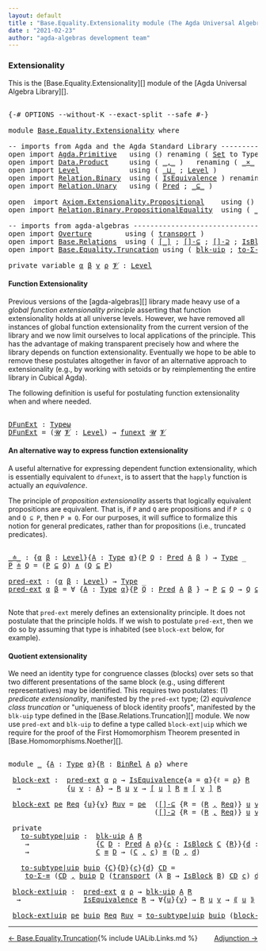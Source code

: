 ```yaml
---
layout: default
title : "Base.Equality.Extensionality module (The Agda Universal Algebra Library)"
date : "2021-02-23"
author: "agda-algebras development team"
---
```


### <a id="extensionality">Extensionality</a>

This is the [Base.Equality.Extensionality][] module of the [Agda Universal Algebra Library][].

<pre class="Agda">

<a id="327" class="Symbol">{-#</a> <a id="331" class="Keyword">OPTIONS</a> <a id="339" class="Pragma">--without-K</a> <a id="351" class="Pragma">--exact-split</a> <a id="365" class="Pragma">--safe</a> <a id="372" class="Symbol">#-}</a>

<a id="377" class="Keyword">module</a> <a id="384" href="Base.Equality.Extensionality.html" class="Module">Base.Equality.Extensionality</a> <a id="413" class="Keyword">where</a>

<a id="420" class="Comment">-- imports from Agda and the Agda Standard Library ------------------------------------</a>
<a id="508" class="Keyword">open</a> <a id="513" class="Keyword">import</a> <a id="520" href="Agda.Primitive.html" class="Module">Agda.Primitive</a>   <a id="537" class="Keyword">using</a> <a id="543" class="Symbol">()</a> <a id="546" class="Keyword">renaming</a> <a id="555" class="Symbol">(</a> <a id="557" href="Agda.Primitive.html#326" class="Primitive">Set</a> <a id="561" class="Symbol">to</a> <a id="564" class="Primitive">Type</a> <a id="569" class="Symbol">;</a> <a id="571" href="Agda.Primitive.html#381" class="Primitive">Setω</a> <a id="576" class="Symbol">to</a> <a id="579" class="Primitive">Typeω</a> <a id="585" class="Symbol">)</a>
<a id="587" class="Keyword">open</a> <a id="592" class="Keyword">import</a> <a id="599" href="Data.Product.html" class="Module">Data.Product</a>     <a id="616" class="Keyword">using</a> <a id="622" class="Symbol">(</a> <a id="624" href="Agda.Builtin.Sigma.html#236" class="InductiveConstructor Operator">_,_</a> <a id="628" class="Symbol">)</a>   <a id="632" class="Keyword">renaming</a> <a id="641" class="Symbol">(</a> <a id="643" href="Data.Product.html#1167" class="Function Operator">_×_</a> <a id="647" class="Symbol">to</a> <a id="650" class="Function Operator">_∧_</a> <a id="654" class="Symbol">)</a>
<a id="656" class="Keyword">open</a> <a id="661" class="Keyword">import</a> <a id="668" href="Level.html" class="Module">Level</a>            <a id="685" class="Keyword">using</a> <a id="691" class="Symbol">(</a> <a id="693" href="Agda.Primitive.html#810" class="Primitive Operator">_⊔_</a> <a id="697" class="Symbol">;</a> <a id="699" href="Agda.Primitive.html#597" class="Postulate">Level</a> <a id="705" class="Symbol">)</a>
<a id="707" class="Keyword">open</a> <a id="712" class="Keyword">import</a> <a id="719" href="Relation.Binary.html" class="Module">Relation.Binary</a>  <a id="736" class="Keyword">using</a> <a id="742" class="Symbol">(</a> <a id="744" href="Relation.Binary.Structures.html#1522" class="Record">IsEquivalence</a> <a id="758" class="Symbol">)</a> <a id="760" class="Keyword">renaming</a> <a id="769" class="Symbol">(</a> <a id="771" href="Relation.Binary.Core.html#882" class="Function">Rel</a> <a id="775" class="Symbol">to</a> <a id="778" class="Function">BinRel</a> <a id="785" class="Symbol">)</a>
<a id="787" class="Keyword">open</a> <a id="792" class="Keyword">import</a> <a id="799" href="Relation.Unary.html" class="Module">Relation.Unary</a>   <a id="816" class="Keyword">using</a> <a id="822" class="Symbol">(</a> <a id="824" href="Relation.Unary.html#1101" class="Function">Pred</a> <a id="829" class="Symbol">;</a> <a id="831" href="Relation.Unary.html#1742" class="Function Operator">_⊆_</a> <a id="835" class="Symbol">)</a>

<a id="838" class="Keyword">open</a>  <a id="844" class="Keyword">import</a> <a id="851" href="Axiom.Extensionality.Propositional.html" class="Module">Axiom.Extensionality.Propositional</a>    <a id="889" class="Keyword">using</a> <a id="895" class="Symbol">()</a> <a id="898" class="Keyword">renaming</a> <a id="907" class="Symbol">(</a> <a id="909" href="Axiom.Extensionality.Propositional.html#741" class="Function">Extensionality</a> <a id="924" class="Symbol">to</a> <a id="927" class="Function">funext</a> <a id="934" class="Symbol">)</a>
<a id="936" class="Keyword">open</a> <a id="941" class="Keyword">import</a> <a id="948" href="Relation.Binary.PropositionalEquality.html" class="Module">Relation.Binary.PropositionalEquality</a>  <a id="987" class="Keyword">using</a> <a id="993" class="Symbol">(</a> <a id="995" href="Agda.Builtin.Equality.html#151" class="Datatype Operator">_≡_</a> <a id="999" class="Symbol">;</a> <a id="1001" href="Agda.Builtin.Equality.html#208" class="InductiveConstructor">refl</a> <a id="1006" class="Symbol">)</a>

<a id="1009" class="Comment">-- imports from agda-algebras --------------------------------------------------------------</a>
<a id="1102" class="Keyword">open</a> <a id="1107" class="Keyword">import</a> <a id="1114" href="Overture.html" class="Module">Overture</a>        <a id="1130" class="Keyword">using</a> <a id="1136" class="Symbol">(</a> <a id="1138" href="Overture.Basic.html#10326" class="Function">transport</a> <a id="1148" class="Symbol">)</a>
<a id="1150" class="Keyword">open</a> <a id="1155" class="Keyword">import</a> <a id="1162" href="Base.Relations.html" class="Module">Base.Relations</a>  <a id="1178" class="Keyword">using</a> <a id="1184" class="Symbol">(</a> <a id="1186" href="Base.Relations.Quotients.html#4048" class="Function Operator">[_]</a> <a id="1190" class="Symbol">;</a> <a id="1192" href="Base.Relations.Quotients.html#5955" class="Function">[]-⊆</a> <a id="1197" class="Symbol">;</a> <a id="1199" href="Base.Relations.Quotients.html#6106" class="Function">[]-⊇</a> <a id="1204" class="Symbol">;</a> <a id="1206" href="Base.Relations.Quotients.html#4713" class="Record">IsBlock</a> <a id="1214" class="Symbol">;</a> <a id="1216" href="Base.Relations.Quotients.html#5437" class="Function Operator">⟪_⟫</a> <a id="1220" class="Symbol">)</a>
<a id="1222" class="Keyword">open</a> <a id="1227" class="Keyword">import</a> <a id="1234" href="Base.Equality.Truncation.html" class="Module">Base.Equality.Truncation</a> <a id="1259" class="Keyword">using</a> <a id="1265" class="Symbol">(</a> <a id="1267" href="Base.Equality.Truncation.html#10874" class="Function">blk-uip</a> <a id="1275" class="Symbol">;</a> <a id="1277" href="Base.Equality.Truncation.html#7055" class="Function">to-Σ-≡</a> <a id="1284" class="Symbol">)</a>

<a id="1287" class="Keyword">private</a> <a id="1295" class="Keyword">variable</a> <a id="1304" href="Base.Equality.Extensionality.html#1304" class="Generalizable">α</a> <a id="1306" href="Base.Equality.Extensionality.html#1306" class="Generalizable">β</a> <a id="1308" href="Base.Equality.Extensionality.html#1308" class="Generalizable">γ</a> <a id="1310" href="Base.Equality.Extensionality.html#1310" class="Generalizable">ρ</a> <a id="1312" href="Base.Equality.Extensionality.html#1312" class="Generalizable">𝓥</a> <a id="1314" class="Symbol">:</a> <a id="1316" href="Agda.Primitive.html#597" class="Postulate">Level</a>
</pre>

#### <a id="function-extensionality">Function Extensionality</a>


Previous versions of the [agda-algebras][] library made heavy use of a *global function extensionality
principle* asserting that function extensionality holds at all universe levels.
However, we have removed all instances of global function extensionality from the current version of the library and we now limit ourselves to local applications of the principle. This has the advantage of making transparent precisely how and where the library depends on function extensionality. Eventually we hope to be able to remove these postulates altogether in favor of an alternative approach to extensionality (e.g., by working with setoids or by reimplementing the entire library in Cubical Agda).

The following definition is useful for postulating function extensionality when and where needed.

<pre class="Agda">

<a id="DFunExt"></a><a id="2206" href="Base.Equality.Extensionality.html#2206" class="Function">DFunExt</a> <a id="2214" class="Symbol">:</a> <a id="2216" href="Base.Equality.Extensionality.html#579" class="Primitive">Typeω</a>
<a id="2222" href="Base.Equality.Extensionality.html#2206" class="Function">DFunExt</a> <a id="2230" class="Symbol">=</a> <a id="2232" class="Symbol">(</a><a id="2233" href="Base.Equality.Extensionality.html#2233" class="Bound">𝓤</a> <a id="2235" href="Base.Equality.Extensionality.html#2235" class="Bound">𝓥</a> <a id="2237" class="Symbol">:</a> <a id="2239" href="Agda.Primitive.html#597" class="Postulate">Level</a><a id="2244" class="Symbol">)</a> <a id="2246" class="Symbol">→</a> <a id="2248" href="Base.Equality.Extensionality.html#927" class="Function">funext</a> <a id="2255" href="Base.Equality.Extensionality.html#2233" class="Bound">𝓤</a> <a id="2257" href="Base.Equality.Extensionality.html#2235" class="Bound">𝓥</a>
</pre>


#### <a id="an-alternative-way-to-express-function-extensionality">An alternative way to express function extensionality</a>

A useful alternative for expressing dependent function extensionality, which is essentially equivalent to `dfunext`, is to assert that the `happly` function is actually an *equivalence*.

The principle of *proposition extensionality* asserts that logically equivalent propositions are equivalent.  That is, if `P` and `Q` are propositions and if `P ⊆ Q` and `Q ⊆ P`, then `P ≡ Q`. For our purposes, it will suffice to formalize this notion for general predicates, rather than for propositions (i.e., truncated predicates).

<pre class="Agda">

<a id="_≐_"></a><a id="2936" href="Base.Equality.Extensionality.html#2936" class="Function Operator">_≐_</a> <a id="2940" class="Symbol">:</a> <a id="2942" class="Symbol">{</a><a id="2943" href="Base.Equality.Extensionality.html#2943" class="Bound">α</a> <a id="2945" href="Base.Equality.Extensionality.html#2945" class="Bound">β</a> <a id="2947" class="Symbol">:</a> <a id="2949" href="Agda.Primitive.html#597" class="Postulate">Level</a><a id="2954" class="Symbol">}{</a><a id="2956" href="Base.Equality.Extensionality.html#2956" class="Bound">A</a> <a id="2958" class="Symbol">:</a> <a id="2960" href="Base.Equality.Extensionality.html#564" class="Primitive">Type</a> <a id="2965" href="Base.Equality.Extensionality.html#2943" class="Bound">α</a><a id="2966" class="Symbol">}(</a><a id="2968" href="Base.Equality.Extensionality.html#2968" class="Bound">P</a> <a id="2970" href="Base.Equality.Extensionality.html#2970" class="Bound">Q</a> <a id="2972" class="Symbol">:</a> <a id="2974" href="Relation.Unary.html#1101" class="Function">Pred</a> <a id="2979" href="Base.Equality.Extensionality.html#2956" class="Bound">A</a> <a id="2981" href="Base.Equality.Extensionality.html#2945" class="Bound">β</a> <a id="2983" class="Symbol">)</a> <a id="2985" class="Symbol">→</a> <a id="2987" href="Base.Equality.Extensionality.html#564" class="Primitive">Type</a> <a id="2992" class="Symbol">_</a>
<a id="2994" href="Base.Equality.Extensionality.html#2994" class="Bound">P</a> <a id="2996" href="Base.Equality.Extensionality.html#2936" class="Function Operator">≐</a> <a id="2998" href="Base.Equality.Extensionality.html#2998" class="Bound">Q</a> <a id="3000" class="Symbol">=</a> <a id="3002" class="Symbol">(</a><a id="3003" href="Base.Equality.Extensionality.html#2994" class="Bound">P</a> <a id="3005" href="Relation.Unary.html#1742" class="Function Operator">⊆</a> <a id="3007" href="Base.Equality.Extensionality.html#2998" class="Bound">Q</a><a id="3008" class="Symbol">)</a> <a id="3010" href="Base.Equality.Extensionality.html#650" class="Function Operator">∧</a> <a id="3012" class="Symbol">(</a><a id="3013" href="Base.Equality.Extensionality.html#2998" class="Bound">Q</a> <a id="3015" href="Relation.Unary.html#1742" class="Function Operator">⊆</a> <a id="3017" href="Base.Equality.Extensionality.html#2994" class="Bound">P</a><a id="3018" class="Symbol">)</a>

<a id="pred-ext"></a><a id="3021" href="Base.Equality.Extensionality.html#3021" class="Function">pred-ext</a> <a id="3030" class="Symbol">:</a> <a id="3032" class="Symbol">(</a><a id="3033" href="Base.Equality.Extensionality.html#3033" class="Bound">α</a> <a id="3035" href="Base.Equality.Extensionality.html#3035" class="Bound">β</a> <a id="3037" class="Symbol">:</a> <a id="3039" href="Agda.Primitive.html#597" class="Postulate">Level</a><a id="3044" class="Symbol">)</a> <a id="3046" class="Symbol">→</a> <a id="3048" href="Base.Equality.Extensionality.html#564" class="Primitive">Type</a> <a id="3053" class="Symbol">_</a>
<a id="3055" href="Base.Equality.Extensionality.html#3021" class="Function">pred-ext</a> <a id="3064" href="Base.Equality.Extensionality.html#3064" class="Bound">α</a> <a id="3066" href="Base.Equality.Extensionality.html#3066" class="Bound">β</a> <a id="3068" class="Symbol">=</a> <a id="3070" class="Symbol">∀</a> <a id="3072" class="Symbol">{</a><a id="3073" href="Base.Equality.Extensionality.html#3073" class="Bound">A</a> <a id="3075" class="Symbol">:</a> <a id="3077" href="Base.Equality.Extensionality.html#564" class="Primitive">Type</a> <a id="3082" href="Base.Equality.Extensionality.html#3064" class="Bound">α</a><a id="3083" class="Symbol">}{</a><a id="3085" href="Base.Equality.Extensionality.html#3085" class="Bound">P</a> <a id="3087" href="Base.Equality.Extensionality.html#3087" class="Bound">Q</a> <a id="3089" class="Symbol">:</a> <a id="3091" href="Relation.Unary.html#1101" class="Function">Pred</a> <a id="3096" href="Base.Equality.Extensionality.html#3073" class="Bound">A</a> <a id="3098" href="Base.Equality.Extensionality.html#3066" class="Bound">β</a> <a id="3100" class="Symbol">}</a> <a id="3102" class="Symbol">→</a> <a id="3104" href="Base.Equality.Extensionality.html#3085" class="Bound">P</a> <a id="3106" href="Relation.Unary.html#1742" class="Function Operator">⊆</a> <a id="3108" href="Base.Equality.Extensionality.html#3087" class="Bound">Q</a> <a id="3110" class="Symbol">→</a> <a id="3112" href="Base.Equality.Extensionality.html#3087" class="Bound">Q</a> <a id="3114" href="Relation.Unary.html#1742" class="Function Operator">⊆</a> <a id="3116" href="Base.Equality.Extensionality.html#3085" class="Bound">P</a> <a id="3118" class="Symbol">→</a> <a id="3120" href="Base.Equality.Extensionality.html#3085" class="Bound">P</a> <a id="3122" href="Agda.Builtin.Equality.html#151" class="Datatype Operator">≡</a> <a id="3124" href="Base.Equality.Extensionality.html#3087" class="Bound">Q</a>

</pre>

Note that `pred-ext` merely defines an extensionality principle. It does not postulate that the principle holds.  If we wish to postulate `pred-ext`, then we do so by assuming that type is inhabited (see `block-ext` below, for example).


#### Quotient extensionality

We need an identity type for congruence classes (blocks) over sets so that two different presentations of the same block (e.g., using different representatives) may be identified.  This requires two postulates: (1) *predicate extensionality*, manifested by the `pred-ext` type; (2) *equivalence class truncation* or "uniqueness of block identity proofs", manifested by the `blk-uip` type defined in the [Base.Relations.Truncation][] module. We now use `pred-ext` and `blk-uip` to define a type called `block-ext|uip` which we require for the proof of the First Homomorphism Theorem presented in [Base.Homomorphisms.Noether][].

<pre class="Agda">

<a id="4050" class="Keyword">module</a> <a id="4057" href="Base.Equality.Extensionality.html#4057" class="Module">_</a> <a id="4059" class="Symbol">{</a><a id="4060" href="Base.Equality.Extensionality.html#4060" class="Bound">A</a> <a id="4062" class="Symbol">:</a> <a id="4064" href="Base.Equality.Extensionality.html#564" class="Primitive">Type</a> <a id="4069" href="Base.Equality.Extensionality.html#1304" class="Generalizable">α</a><a id="4070" class="Symbol">}{</a><a id="4072" href="Base.Equality.Extensionality.html#4072" class="Bound">R</a> <a id="4074" class="Symbol">:</a> <a id="4076" href="Base.Equality.Extensionality.html#778" class="Function">BinRel</a> <a id="4083" href="Base.Equality.Extensionality.html#4060" class="Bound">A</a> <a id="4085" href="Base.Equality.Extensionality.html#1310" class="Generalizable">ρ</a><a id="4086" class="Symbol">}</a> <a id="4088" class="Keyword">where</a>

 <a id="4096" href="Base.Equality.Extensionality.html#4096" class="Function">block-ext</a> <a id="4106" class="Symbol">:</a>  <a id="4109" href="Base.Equality.Extensionality.html#3021" class="Function">pred-ext</a> <a id="4118" href="Base.Equality.Extensionality.html#4069" class="Bound">α</a> <a id="4120" href="Base.Equality.Extensionality.html#4085" class="Bound">ρ</a> <a id="4122" class="Symbol">→</a> <a id="4124" href="Relation.Binary.Structures.html#1522" class="Record">IsEquivalence</a><a id="4137" class="Symbol">{</a><a id="4138" class="Argument">a</a> <a id="4140" class="Symbol">=</a> <a id="4142" href="Base.Equality.Extensionality.html#4069" class="Bound">α</a><a id="4143" class="Symbol">}{</a><a id="4145" class="Argument">ℓ</a> <a id="4147" class="Symbol">=</a> <a id="4149" href="Base.Equality.Extensionality.html#4085" class="Bound">ρ</a><a id="4150" class="Symbol">}</a> <a id="4152" href="Base.Equality.Extensionality.html#4072" class="Bound">R</a>
  <a id="4156" class="Symbol">→</a>           <a id="4168" class="Symbol">{</a><a id="4169" href="Base.Equality.Extensionality.html#4169" class="Bound">u</a> <a id="4171" href="Base.Equality.Extensionality.html#4171" class="Bound">v</a> <a id="4173" class="Symbol">:</a> <a id="4175" href="Base.Equality.Extensionality.html#4060" class="Bound">A</a><a id="4176" class="Symbol">}</a> <a id="4178" class="Symbol">→</a> <a id="4180" href="Base.Equality.Extensionality.html#4072" class="Bound">R</a> <a id="4182" href="Base.Equality.Extensionality.html#4169" class="Bound">u</a> <a id="4184" href="Base.Equality.Extensionality.html#4171" class="Bound">v</a> <a id="4186" class="Symbol">→</a> <a id="4188" href="Base.Relations.Quotients.html#4048" class="Function Operator">[</a> <a id="4190" href="Base.Equality.Extensionality.html#4169" class="Bound">u</a> <a id="4192" href="Base.Relations.Quotients.html#4048" class="Function Operator">]</a> <a id="4194" href="Base.Equality.Extensionality.html#4072" class="Bound">R</a> <a id="4196" href="Agda.Builtin.Equality.html#151" class="Datatype Operator">≡</a> <a id="4198" href="Base.Relations.Quotients.html#4048" class="Function Operator">[</a> <a id="4200" href="Base.Equality.Extensionality.html#4171" class="Bound">v</a> <a id="4202" href="Base.Relations.Quotients.html#4048" class="Function Operator">]</a> <a id="4204" href="Base.Equality.Extensionality.html#4072" class="Bound">R</a>

 <a id="4208" href="Base.Equality.Extensionality.html#4096" class="Function">block-ext</a> <a id="4218" href="Base.Equality.Extensionality.html#4218" class="Bound">pe</a> <a id="4221" href="Base.Equality.Extensionality.html#4221" class="Bound">Req</a> <a id="4225" class="Symbol">{</a><a id="4226" href="Base.Equality.Extensionality.html#4226" class="Bound">u</a><a id="4227" class="Symbol">}{</a><a id="4229" href="Base.Equality.Extensionality.html#4229" class="Bound">v</a><a id="4230" class="Symbol">}</a> <a id="4232" href="Base.Equality.Extensionality.html#4232" class="Bound">Ruv</a> <a id="4236" class="Symbol">=</a> <a id="4238" href="Base.Equality.Extensionality.html#4218" class="Bound">pe</a>  <a id="4242" class="Symbol">(</a><a id="4243" href="Base.Relations.Quotients.html#5955" class="Function">[]-⊆</a> <a id="4248" class="Symbol">{</a><a id="4249" class="Argument">R</a> <a id="4251" class="Symbol">=</a> <a id="4253" class="Symbol">(</a><a id="4254" href="Base.Equality.Extensionality.html#4072" class="Bound">R</a> <a id="4256" href="Agda.Builtin.Sigma.html#236" class="InductiveConstructor Operator">,</a> <a id="4258" href="Base.Equality.Extensionality.html#4221" class="Bound">Req</a><a id="4261" class="Symbol">)}</a> <a id="4264" href="Base.Equality.Extensionality.html#4226" class="Bound">u</a> <a id="4266" href="Base.Equality.Extensionality.html#4229" class="Bound">v</a> <a id="4268" href="Base.Equality.Extensionality.html#4232" class="Bound">Ruv</a><a id="4271" class="Symbol">)</a>
                                   <a id="4308" class="Symbol">(</a><a id="4309" href="Base.Relations.Quotients.html#6106" class="Function">[]-⊇</a> <a id="4314" class="Symbol">{</a><a id="4315" class="Argument">R</a> <a id="4317" class="Symbol">=</a> <a id="4319" class="Symbol">(</a><a id="4320" href="Base.Equality.Extensionality.html#4072" class="Bound">R</a> <a id="4322" href="Agda.Builtin.Sigma.html#236" class="InductiveConstructor Operator">,</a> <a id="4324" href="Base.Equality.Extensionality.html#4221" class="Bound">Req</a><a id="4327" class="Symbol">)}</a> <a id="4330" href="Base.Equality.Extensionality.html#4226" class="Bound">u</a> <a id="4332" href="Base.Equality.Extensionality.html#4229" class="Bound">v</a> <a id="4334" href="Base.Equality.Extensionality.html#4232" class="Bound">Ruv</a><a id="4337" class="Symbol">)</a>

 <a id="4341" class="Keyword">private</a>
   <a id="4352" href="Base.Equality.Extensionality.html#4352" class="Function">to-subtype|uip</a> <a id="4367" class="Symbol">:</a>  <a id="4370" href="Base.Equality.Truncation.html#10874" class="Function">blk-uip</a> <a id="4378" href="Base.Equality.Extensionality.html#4060" class="Bound">A</a> <a id="4380" href="Base.Equality.Extensionality.html#4072" class="Bound">R</a>
    <a id="4386" class="Symbol">→</a>                <a id="4403" class="Symbol">{</a><a id="4404" href="Base.Equality.Extensionality.html#4404" class="Bound">C</a> <a id="4406" href="Base.Equality.Extensionality.html#4406" class="Bound">D</a> <a id="4408" class="Symbol">:</a> <a id="4410" href="Relation.Unary.html#1101" class="Function">Pred</a> <a id="4415" href="Base.Equality.Extensionality.html#4060" class="Bound">A</a> <a id="4417" href="Base.Equality.Extensionality.html#4085" class="Bound">ρ</a><a id="4418" class="Symbol">}{</a><a id="4420" href="Base.Equality.Extensionality.html#4420" class="Bound">c</a> <a id="4422" class="Symbol">:</a> <a id="4424" href="Base.Relations.Quotients.html#4713" class="Record">IsBlock</a> <a id="4432" href="Base.Equality.Extensionality.html#4404" class="Bound">C</a> <a id="4434" class="Symbol">{</a><a id="4435" href="Base.Equality.Extensionality.html#4072" class="Bound">R</a><a id="4436" class="Symbol">}}{</a><a id="4439" href="Base.Equality.Extensionality.html#4439" class="Bound">d</a> <a id="4441" class="Symbol">:</a> <a id="4443" href="Base.Relations.Quotients.html#4713" class="Record">IsBlock</a> <a id="4451" href="Base.Equality.Extensionality.html#4406" class="Bound">D</a> <a id="4453" class="Symbol">{</a><a id="4454" href="Base.Equality.Extensionality.html#4072" class="Bound">R</a><a id="4455" class="Symbol">}}</a>
    <a id="4462" class="Symbol">→</a>                <a id="4479" href="Base.Equality.Extensionality.html#4404" class="Bound">C</a> <a id="4481" href="Agda.Builtin.Equality.html#151" class="Datatype Operator">≡</a> <a id="4483" href="Base.Equality.Extensionality.html#4406" class="Bound">D</a> <a id="4485" class="Symbol">→</a> <a id="4487" class="Symbol">(</a><a id="4488" href="Base.Equality.Extensionality.html#4404" class="Bound">C</a> <a id="4490" href="Agda.Builtin.Sigma.html#236" class="InductiveConstructor Operator">,</a> <a id="4492" href="Base.Equality.Extensionality.html#4420" class="Bound">c</a><a id="4493" class="Symbol">)</a> <a id="4495" href="Agda.Builtin.Equality.html#151" class="Datatype Operator">≡</a> <a id="4497" class="Symbol">(</a><a id="4498" href="Base.Equality.Extensionality.html#4406" class="Bound">D</a> <a id="4500" href="Agda.Builtin.Sigma.html#236" class="InductiveConstructor Operator">,</a> <a id="4502" href="Base.Equality.Extensionality.html#4439" class="Bound">d</a><a id="4503" class="Symbol">)</a>

   <a id="4509" href="Base.Equality.Extensionality.html#4352" class="Function">to-subtype|uip</a> <a id="4524" href="Base.Equality.Extensionality.html#4524" class="Bound">buip</a> <a id="4529" class="Symbol">{</a><a id="4530" href="Base.Equality.Extensionality.html#4530" class="Bound">C</a><a id="4531" class="Symbol">}{</a><a id="4533" href="Base.Equality.Extensionality.html#4533" class="Bound">D</a><a id="4534" class="Symbol">}{</a><a id="4536" href="Base.Equality.Extensionality.html#4536" class="Bound">c</a><a id="4537" class="Symbol">}{</a><a id="4539" href="Base.Equality.Extensionality.html#4539" class="Bound">d</a><a id="4540" class="Symbol">}</a> <a id="4542" href="Base.Equality.Extensionality.html#4542" class="Bound">CD</a> <a id="4545" class="Symbol">=</a>
    <a id="4551" href="Base.Equality.Truncation.html#7055" class="Function">to-Σ-≡</a> <a id="4558" class="Symbol">(</a><a id="4559" href="Base.Equality.Extensionality.html#4542" class="Bound">CD</a> <a id="4562" href="Agda.Builtin.Sigma.html#236" class="InductiveConstructor Operator">,</a> <a id="4564" href="Base.Equality.Extensionality.html#4524" class="Bound">buip</a> <a id="4569" href="Base.Equality.Extensionality.html#4533" class="Bound">D</a> <a id="4571" class="Symbol">(</a><a id="4572" href="Overture.Basic.html#10326" class="Function">transport</a> <a id="4582" class="Symbol">(λ</a> <a id="4585" href="Base.Equality.Extensionality.html#4585" class="Bound">B</a> <a id="4587" class="Symbol">→</a> <a id="4589" href="Base.Relations.Quotients.html#4713" class="Record">IsBlock</a> <a id="4597" href="Base.Equality.Extensionality.html#4585" class="Bound">B</a><a id="4598" class="Symbol">)</a> <a id="4600" href="Base.Equality.Extensionality.html#4542" class="Bound">CD</a> <a id="4603" href="Base.Equality.Extensionality.html#4536" class="Bound">c</a><a id="4604" class="Symbol">)</a> <a id="4606" href="Base.Equality.Extensionality.html#4539" class="Bound">d</a><a id="4607" class="Symbol">)</a>

 <a id="4611" href="Base.Equality.Extensionality.html#4611" class="Function">block-ext|uip</a> <a id="4625" class="Symbol">:</a>  <a id="4628" href="Base.Equality.Extensionality.html#3021" class="Function">pred-ext</a> <a id="4637" href="Base.Equality.Extensionality.html#4069" class="Bound">α</a> <a id="4639" href="Base.Equality.Extensionality.html#4085" class="Bound">ρ</a> <a id="4641" class="Symbol">→</a> <a id="4643" href="Base.Equality.Truncation.html#10874" class="Function">blk-uip</a> <a id="4651" href="Base.Equality.Extensionality.html#4060" class="Bound">A</a> <a id="4653" href="Base.Equality.Extensionality.html#4072" class="Bound">R</a>
  <a id="4657" class="Symbol">→</a>               <a id="4673" href="Relation.Binary.Structures.html#1522" class="Record">IsEquivalence</a> <a id="4687" href="Base.Equality.Extensionality.html#4072" class="Bound">R</a> <a id="4689" class="Symbol">→</a> <a id="4691" class="Symbol">∀{</a><a id="4693" href="Base.Equality.Extensionality.html#4693" class="Bound">u</a><a id="4694" class="Symbol">}{</a><a id="4696" href="Base.Equality.Extensionality.html#4696" class="Bound">v</a><a id="4697" class="Symbol">}</a> <a id="4699" class="Symbol">→</a> <a id="4701" href="Base.Equality.Extensionality.html#4072" class="Bound">R</a> <a id="4703" href="Base.Equality.Extensionality.html#4693" class="Bound">u</a> <a id="4705" href="Base.Equality.Extensionality.html#4696" class="Bound">v</a> <a id="4707" class="Symbol">→</a> <a id="4709" href="Base.Relations.Quotients.html#5437" class="Function Operator">⟪</a> <a id="4711" href="Base.Equality.Extensionality.html#4693" class="Bound">u</a> <a id="4713" href="Base.Relations.Quotients.html#5437" class="Function Operator">⟫</a> <a id="4715" href="Agda.Builtin.Equality.html#151" class="Datatype Operator">≡</a> <a id="4717" href="Base.Relations.Quotients.html#5437" class="Function Operator">⟪</a> <a id="4719" href="Base.Equality.Extensionality.html#4696" class="Bound">v</a> <a id="4721" href="Base.Relations.Quotients.html#5437" class="Function Operator">⟫</a>

 <a id="4725" href="Base.Equality.Extensionality.html#4611" class="Function">block-ext|uip</a> <a id="4739" href="Base.Equality.Extensionality.html#4739" class="Bound">pe</a> <a id="4742" href="Base.Equality.Extensionality.html#4742" class="Bound">buip</a> <a id="4747" href="Base.Equality.Extensionality.html#4747" class="Bound">Req</a> <a id="4751" href="Base.Equality.Extensionality.html#4751" class="Bound">Ruv</a> <a id="4755" class="Symbol">=</a> <a id="4757" href="Base.Equality.Extensionality.html#4352" class="Function">to-subtype|uip</a> <a id="4772" href="Base.Equality.Extensionality.html#4742" class="Bound">buip</a> <a id="4777" class="Symbol">(</a><a id="4778" href="Base.Equality.Extensionality.html#4096" class="Function">block-ext</a> <a id="4788" href="Base.Equality.Extensionality.html#4739" class="Bound">pe</a> <a id="4791" href="Base.Equality.Extensionality.html#4747" class="Bound">Req</a> <a id="4795" href="Base.Equality.Extensionality.html#4751" class="Bound">Ruv</a><a id="4798" class="Symbol">)</a>
</pre>

---------------------------------------

<span style="float:left;">[← Base.Equality.Truncation](Base.Equality.Truncation.html)</span>
<span style="float:right;">[Adjunction →](Adjunction.html)</span>

{% include UALib.Links.md %}
